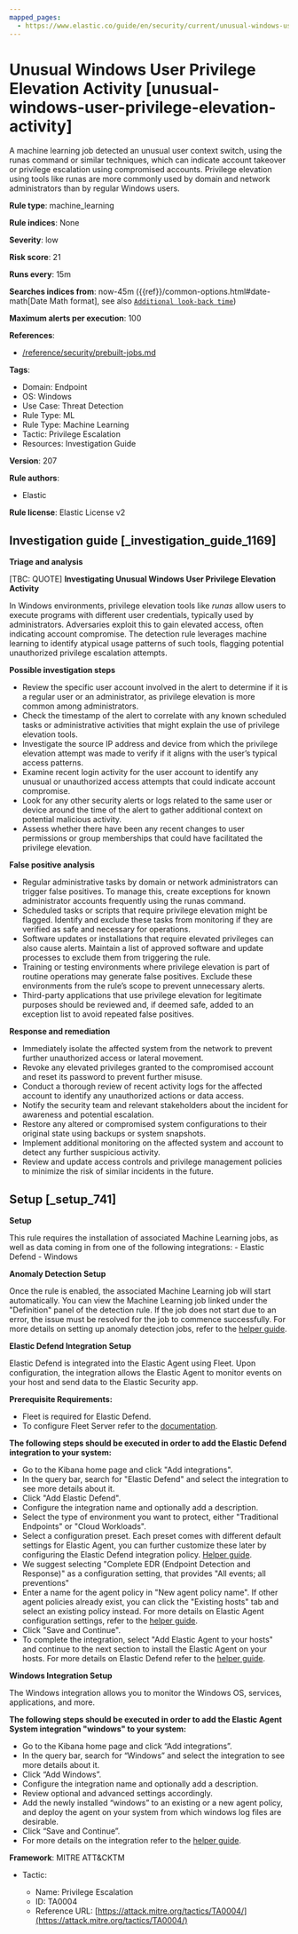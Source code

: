```yaml
---
mapped_pages:
  - https://www.elastic.co/guide/en/security/current/unusual-windows-user-privilege-elevation-activity.html
---
```


# Unusual Windows User Privilege Elevation Activity [unusual-windows-user-privilege-elevation-activity]

A machine learning job detected an unusual user context switch, using the runas command or similar techniques, which can indicate account takeover or privilege escalation using compromised accounts. Privilege elevation using tools like runas are more commonly used by domain and network administrators than by regular Windows users.

**Rule type**: machine_learning

**Rule indices**: None

**Severity**: low

**Risk score**: 21

**Runs every**: 15m

**Searches indices from**: now-45m ({{ref}}/common-options.html#date-math[Date Math format], see also [`Additional look-back time`](docs-content://solutions/security/detect-and-alert/create-detection-rule.md#rule-schedule))

**Maximum alerts per execution**: 100

**References**:

* [/reference/security/prebuilt-jobs.md](/reference/prebuilt-jobs.md)

**Tags**:

* Domain: Endpoint
* OS: Windows
* Use Case: Threat Detection
* Rule Type: ML
* Rule Type: Machine Learning
* Tactic: Privilege Escalation
* Resources: Investigation Guide

**Version**: 207

**Rule authors**:

* Elastic

**Rule license**: Elastic License v2

## Investigation guide [_investigation_guide_1169]

**Triage and analysis**

[TBC: QUOTE]
**Investigating Unusual Windows User Privilege Elevation Activity**

In Windows environments, privilege elevation tools like *runas* allow users to execute programs with different user credentials, typically used by administrators. Adversaries exploit this to gain elevated access, often indicating account compromise. The detection rule leverages machine learning to identify atypical usage patterns of such tools, flagging potential unauthorized privilege escalation attempts.

**Possible investigation steps**

* Review the specific user account involved in the alert to determine if it is a regular user or an administrator, as privilege elevation is more common among administrators.
* Check the timestamp of the alert to correlate with any known scheduled tasks or administrative activities that might explain the use of privilege elevation tools.
* Investigate the source IP address and device from which the privilege elevation attempt was made to verify if it aligns with the user’s typical access patterns.
* Examine recent login activity for the user account to identify any unusual or unauthorized access attempts that could indicate account compromise.
* Look for any other security alerts or logs related to the same user or device around the time of the alert to gather additional context on potential malicious activity.
* Assess whether there have been any recent changes to user permissions or group memberships that could have facilitated the privilege elevation.

**False positive analysis**

* Regular administrative tasks by domain or network administrators can trigger false positives. To manage this, create exceptions for known administrator accounts frequently using the runas command.
* Scheduled tasks or scripts that require privilege elevation might be flagged. Identify and exclude these tasks from monitoring if they are verified as safe and necessary for operations.
* Software updates or installations that require elevated privileges can also cause alerts. Maintain a list of approved software and update processes to exclude them from triggering the rule.
* Training or testing environments where privilege elevation is part of routine operations may generate false positives. Exclude these environments from the rule’s scope to prevent unnecessary alerts.
* Third-party applications that use privilege elevation for legitimate purposes should be reviewed and, if deemed safe, added to an exception list to avoid repeated false positives.

**Response and remediation**

* Immediately isolate the affected system from the network to prevent further unauthorized access or lateral movement.
* Revoke any elevated privileges granted to the compromised account and reset its password to prevent further misuse.
* Conduct a thorough review of recent activity logs for the affected account to identify any unauthorized actions or data access.
* Notify the security team and relevant stakeholders about the incident for awareness and potential escalation.
* Restore any altered or compromised system configurations to their original state using backups or system snapshots.
* Implement additional monitoring on the affected system and account to detect any further suspicious activity.
* Review and update access controls and privilege management policies to minimize the risk of similar incidents in the future.


## Setup [_setup_741]

**Setup**

This rule requires the installation of associated Machine Learning jobs, as well as data coming in from one of the following integrations: - Elastic Defend - Windows

**Anomaly Detection Setup**

Once the rule is enabled, the associated Machine Learning job will start automatically. You can view the Machine Learning job linked under the "Definition" panel of the detection rule. If the job does not start due to an error, the issue must be resolved for the job to commence successfully. For more details on setting up anomaly detection jobs, refer to the [helper guide](docs-content://explore-analyze/machine-learning/anomaly-detection.md).

**Elastic Defend Integration Setup**

Elastic Defend is integrated into the Elastic Agent using Fleet. Upon configuration, the integration allows the Elastic Agent to monitor events on your host and send data to the Elastic Security app.

**Prerequisite Requirements:**

* Fleet is required for Elastic Defend.
* To configure Fleet Server refer to the [documentation](docs-content://reference/ingestion-tools/fleet/fleet-server.md).

**The following steps should be executed in order to add the Elastic Defend integration to your system:**

* Go to the Kibana home page and click "Add integrations".
* In the query bar, search for "Elastic Defend" and select the integration to see more details about it.
* Click "Add Elastic Defend".
* Configure the integration name and optionally add a description.
* Select the type of environment you want to protect, either "Traditional Endpoints" or "Cloud Workloads".
* Select a configuration preset. Each preset comes with different default settings for Elastic Agent, you can further customize these later by configuring the Elastic Defend integration policy. [Helper guide](docs-content://solutions/security/configure-elastic-defend/configure-an-integration-policy-for-elastic-defend.md).
* We suggest selecting "Complete EDR (Endpoint Detection and Response)" as a configuration setting, that provides "All events; all preventions"
* Enter a name for the agent policy in "New agent policy name". If other agent policies already exist, you can click the "Existing hosts" tab and select an existing policy instead. For more details on Elastic Agent configuration settings, refer to the [helper guide](docs-content://reference/ingestion-tools/fleet/agent-policy.md).
* Click "Save and Continue".
* To complete the integration, select "Add Elastic Agent to your hosts" and continue to the next section to install the Elastic Agent on your hosts. For more details on Elastic Defend refer to the [helper guide](docs-content://solutions/security/configure-elastic-defend/install-elastic-defend.md).

**Windows Integration Setup**

The Windows integration allows you to monitor the Windows OS, services, applications, and more.

**The following steps should be executed in order to add the Elastic Agent System integration "windows" to your system:**

* Go to the Kibana home page and click “Add integrations”.
* In the query bar, search for “Windows” and select the integration to see more details about it.
* Click “Add Windows”.
* Configure the integration name and optionally add a description.
* Review optional and advanced settings accordingly.
* Add the newly installed “windows” to an existing or a new agent policy, and deploy the agent on your system from which windows log files are desirable.
* Click “Save and Continue”.
* For more details on the integration refer to the [helper guide](https://docs.elastic.co/integrations/windows).

**Framework**: MITRE ATT&CKTM

* Tactic:

    * Name: Privilege Escalation
    * ID: TA0004
    * Reference URL: [https://attack.mitre.org/tactics/TA0004/](https://attack.mitre.org/tactics/TA0004/)




